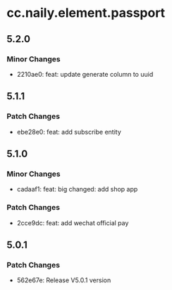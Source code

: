 # cc.naily.element.passport

## 5.2.0

### Minor Changes

-   2210ae0: feat: update generate column to uuid

## 5.1.1

### Patch Changes

-   ebe28e0: feat: add subscribe entity

## 5.1.0

### Minor Changes

-   cadaaf1: feat: big changed: add shop app

### Patch Changes

-   2cce9dc: feat: add wechat official pay

## 5.0.1

### Patch Changes

-   562e67e: Release V5.0.1 version
